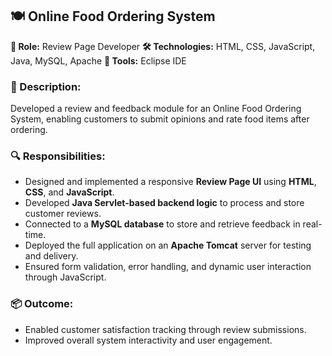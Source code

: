 ## 🍽️ Online Food Ordering System

**🎯 Role:** Review Page Developer
**🛠️ Technologies:** HTML, CSS, JavaScript, Java, MySQL, Apache
**🔧 Tools:** Eclipse IDE

### 📄 Description:

Developed a review and feedback module for an Online Food Ordering System, enabling customers to submit opinions and rate food items after ordering.

### 🔍 Responsibilities:

* Designed and implemented a responsive **Review Page UI** using **HTML**, **CSS**, and **JavaScript**.
* Developed **Java Servlet-based backend logic** to process and store customer reviews.
* Connected to a **MySQL database** to store and retrieve feedback in real-time.
* Deployed the full application on an **Apache Tomcat** server for testing and delivery.
* Ensured form validation, error handling, and dynamic user interaction through JavaScript.

### 📦 Outcome:

* Enabled customer satisfaction tracking through review submissions.
* Improved overall system interactivity and user engagement.

